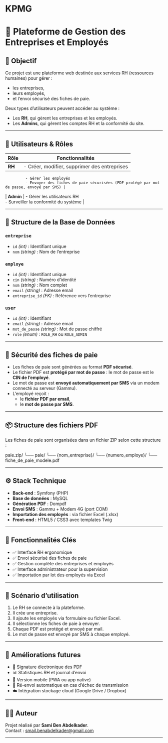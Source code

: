 # KPMG
# 💼 Plateforme de Gestion des Entreprises et Employés

## 🎯 Objectif

Ce projet est une plateforme web destinée aux services RH (ressources humaines) pour gérer :
- les entreprises,
- leurs employés,
- et l’envoi sécurisé des fiches de paie.

Deux types d’utilisateurs peuvent accéder au système :  
- Les **RH**, qui gèrent les entreprises et les employés.  
- Les **Admins**, qui gèrent les comptes RH et la conformité du site.

---

## 👥 Utilisateurs & Rôles

| Rôle      | Fonctionnalités |
|-----------|-----------------|
| **RH**    | - Créer, modifier, supprimer des entreprises  
             - Gérer les employés  
             - Envoyer des fiches de paie sécurisées (PDF protégé par mot de passe, envoyé par SMS) |
| **Admin** | - Gérer les utilisateurs RH  
             - Surveiller la conformité du système |

---

## 🧱 Structure de la Base de Données

### `entreprise`
- `id` *(int)* : Identifiant unique
- `nom` *(string)* : Nom de l’entreprise

### `employe`
- `id` *(int)* : Identifiant unique
- `cin` *(string)* : Numéro d’identité
- `nom` *(string)* : Nom complet
- `email` *(string)* : Adresse email
- `entreprise_id` *(FK)* : Référence vers l’entreprise

### `user`
- `id` *(int)* : Identifiant
- `email` *(string)* : Adresse email
- `mot_de_passe` *(string)* : Mot de passe chiffré
- `role` *(enum)* : `ROLE_RH` ou `ROLE_ADMIN`

---

## 🔐 Sécurité des fiches de paie

- Les fiches de paie sont générées au format **PDF sécurisé**.
- Le fichier PDF est **protégé par mot de passe** : le mot de passe est le **CIN de l’employé**.
- Le mot de passe est **envoyé automatiquement par SMS** via un modem connecté au serveur (Gammu).
- L’employé reçoit :
  - le **fichier PDF par email**,
  - le **mot de passe par SMS**.

---

## 📦 Structure des fichiers PDF

Les fiches de paie sont organisées dans un fichier ZIP selon cette structure :

paie.zip/
└── paie/
└── {nom_entreprise}/
└── {numero_employe}/
└── fiche_de_paie_modele.pdf


---

## ⚙️ Stack Technique

- **Back-end** : Symfony (PHP)
- **Base de données** : MySQL
- **Génération PDF** : Dompdf
- **Envoi SMS** : Gammu + Modem 4G (port COM)
- **Importation des employés** : via fichier Excel (.xlsx)
- **Front-end** : HTML5 / CSS3 avec templates Twig

---

## 📲 Fonctionnalités Clés

- ✅ Interface RH ergonomique
- ✅ Envoi sécurisé des fiches de paie
- ✅ Gestion complète des entreprises et employés
- ✅ Interface administrateur pour la supervision
- ✅ Importation par lot des employés via Excel

---

## 🚀 Scénario d’utilisation

1. Le RH se connecte à la plateforme.
2. Il crée une entreprise.
3. Il ajoute les employés via formulaire ou fichier Excel.
4. Il sélectionne les fiches de paie à envoyer.
5. Chaque PDF est protégé et envoyé par mail.
6. Le mot de passe est envoyé par SMS à chaque employé.

---

## 📌 Améliorations futures

- 📎 Signature électronique des PDF
- 📊 Statistiques RH et journal d’envoi
- 📱 Version mobile (PWA ou app native)
- 🔁 Ré-envoi automatique en cas d’échec de transmission
- ☁️ Intégration stockage cloud (Google Drive / Dropbox)

---

## 🧑‍💻 Auteur

Projet réalisé par **Sami Ben Abdelkader**.  
Contact : [smail.benabdelkader@gmail.com](mailto:smail.benabdelkader@gmail.com)

---

